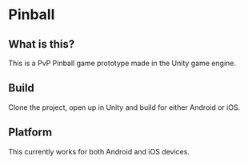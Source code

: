 # Pinball

## What is this?
This is a PvP Pinball game prototype made in the Unity game engine.

## Build
Clone the project, open up in Unity and build for either Android or iOS.

## Platform
This currently works for both Android and iOS devices. 

